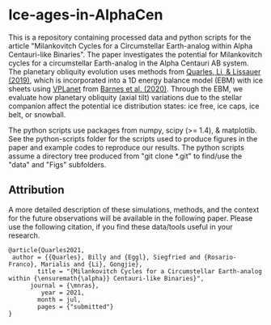# Ice-ages-in-AlphaCen

This is a repository containing processed data and python scripts for the article "Milankovitch Cycles for a Circumstellar Earth-analog within Alpha Centauri-like Binaries".  The paper investigates the potential for Milankovitch cycles for a circumstellar Earth-analog in the Alpha Centauri AB system. The planetary obliquity evolution uses methods from [Quarles, Li, & Lissauer (2019)](https://ui.adsabs.harvard.edu/abs/2019ApJ...886...56Q/abstract), which is incorporated into a 1D energy balance model (EBM) with ice sheets using [VPLanet](https://github.com/VirtualPlanetaryLaboratory/vplanet) from [Barnes et al. (2020)](https://ui.adsabs.harvard.edu/abs/2020PASP..132b4502B/abstract). Through the EBM,  we evaluate how planetary obliquity (axial tilt) variations due to the stellar companion affect the potential ice distribution states: ice free, ice caps, ice belt, or snowball.

The python scripts use packages from numpy, scipy (>= 1.4), & matplotlib.  See the python-scripts folder for the scripts used to produce figures in the paper and example codes to reproduce our results.  The python scripts assume a directory tree produced from "git clone \*.git" to find/use the "data" and "Figs" subfolders.

Attribution
--------
A more detailed description of these simulations, methods, and the context for the future observations will be available in the following paper.  Please use the following citation, if you find these data/tools useful in your research. 

```
@article{Quarles2021,
 author = {{Quarles}, Billy and {Eggl}, Siegfried and {Rosario-Franco}, Marialis and {Li}, Gongjie},
        title = "{Milankovitch Cycles for a Circumstellar Earth-analog within {\ensuremath{\alpha}} Centauri-like Binaries}",
      journal = {\mnras},
         year = 2021,
        month = jul,
        pages = {"submitted"}
}
```
